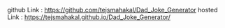 github Link : https://github.com/tejsmahakal/Dad_Joke_Generator
hosted Link : https://tejsmahakal.github.io/Dad_Joke_Generator/
